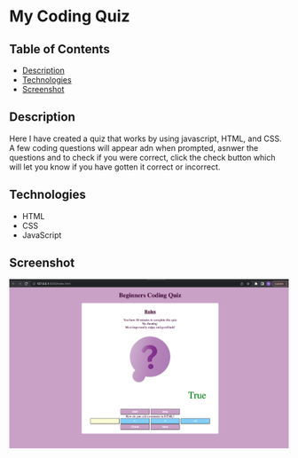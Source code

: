 # My Coding Quiz

## Table of Contents

- [Description](#description)
- [Technologies](#technologies)
- [Screenshot](#screenshot)

## Description

Here I have created a quiz that works by using javascript, HTML, and CSS. A few coding questions will appear adn when prompted, asnwer the questions and to check if you were correct, click the check button which will let you know if you have gotten it correct or incorrect. 

## Technologies

- HTML 
- CSS
- JavaScript

## Screenshot

![Image](./Assets/Images/Screenshot%202023-03-18%20at%2010.10.56.png)


